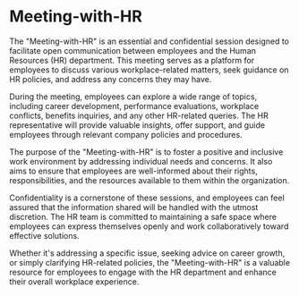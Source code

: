 # Meeting-with-HR
The "Meeting-with-HR" is an essential and confidential session designed to facilitate open communication between employees and the Human Resources (HR) department. This meeting serves as a platform for employees to discuss various workplace-related matters, seek guidance on HR policies, and address any concerns they may have.

During the meeting, employees can explore a wide range of topics, including career development, performance evaluations, workplace conflicts, benefits inquiries, and any other HR-related queries. The HR representative will provide valuable insights, offer support, and guide employees through relevant company policies and procedures.

The purpose of the "Meeting-with-HR" is to foster a positive and inclusive work environment by addressing individual needs and concerns. It also aims to ensure that employees are well-informed about their rights, responsibilities, and the resources available to them within the organization.

Confidentiality is a cornerstone of these sessions, and employees can feel assured that the information shared will be handled with the utmost discretion. The HR team is committed to maintaining a safe space where employees can express themselves openly and work collaboratively toward effective solutions.

Whether it's addressing a specific issue, seeking advice on career growth, or simply clarifying HR-related policies, the "Meeting-with-HR" is a valuable resource for employees to engage with the HR department and enhance their overall workplace experience.
